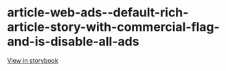 # article-web-ads--default-rich-article-story-with-commercial-flag-and-is-disable-all-ads

[View in storybook](https://raw.githack.com/Independent-Digital-News-and-Media-Ltd/indy100-pwamp-sb/PR-302-sb/index.html?path=/story/article-web-ads--default-rich-article-story-with-commercial-flag-and-is-disable-all-ads)